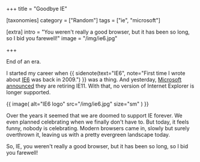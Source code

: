 +++
title = "Goodbye IE"

[taxonomies]
category = ["Random"]
tags = ["ie", "microsoft"]

[extra]
intro = "You weren't really a good browser, but it has been so long, so I bid you farewell!"
image = "/img/ie6.jpg"

+++

End of an era.

I started my career when
{{ sidenote(text="IE6", note="First time I wrote about [IE6](/blog/ie6-hacks-ten-years-after/) was back in 2009.") }}
was a thing.
And yesterday, [Microsoft announced](https://techcommunity.microsoft.com/t5/windows-it-pro-blog/internet-explorer-11-desktop-app-retirement-faq/ba-p/2366549) they are retiring IE11. With that, no version of Internet Explorer is longer supported.

{{ image(
  alt="IE6 logo"
  src="/img/ie6.jpg"
  size="sm"
) }}


Over the years it seemed that we are doomed to support IE forever. We even planned celebrating when we finally don't have to. But today, it feels funny, nobody is celebrating. Modern browsers came in, slowly but surely overthrown it, leaving us with a pretty evergreen landscape today.

So, IE, you weren't really a good browser, but it has been so long, so I bid you farewell!


